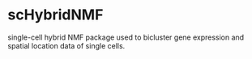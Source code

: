 # scHybridNMF
single-cell hybrid NMF package used to bicluster gene expression and spatial location data of single cells.
